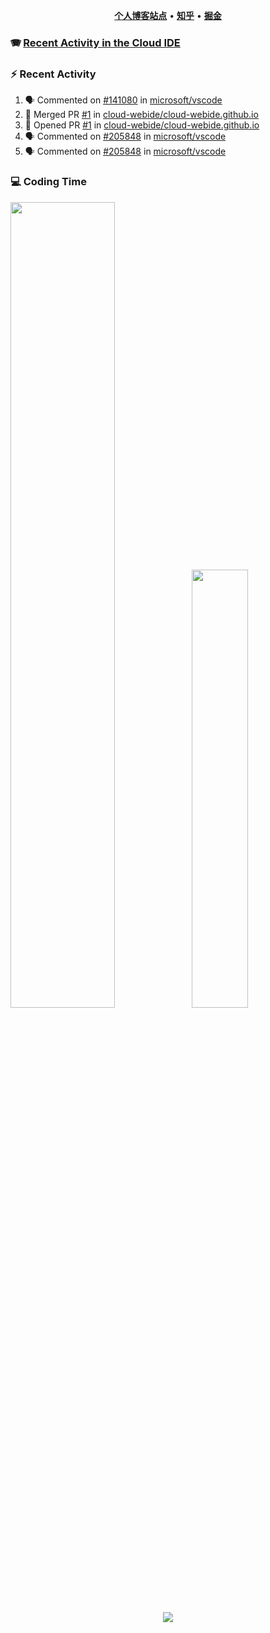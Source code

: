 <p align="center">
    <b><a href="https://yiliang.site">个人博客站点</a></b>
    •
    <b><a href="https://www.zhihu.com/people/Mrz2J">知乎</a></b>
    •
    <b><a href="https://juejin.im/user/2629687542813016">掘金</a></b>
</p>

### :accordion: [Recent Activity in the Cloud IDE](https://github.com/cloud-webide/.github)

### :zap: Recent Activity

<!--START_SECTION:activity-->

1. 🗣 Commented on [#141080](https://github.com/microsoft/vscode/issues/141080#issuecomment-1970295063) in [microsoft/vscode](https://github.com/microsoft/vscode)
2. 🎉 Merged PR [#1](https://github.com/cloud-webide/cloud-webide.github.io/pull/1) in [cloud-webide/cloud-webide.github.io](https://github.com/cloud-webide/cloud-webide.github.io)
3. 💪 Opened PR [#1](https://github.com/cloud-webide/cloud-webide.github.io/pull/1) in [cloud-webide/cloud-webide.github.io](https://github.com/cloud-webide/cloud-webide.github.io)
4. 🗣 Commented on [#205848](https://github.com/microsoft/vscode/pull/205848#issuecomment-1965692208) in [microsoft/vscode](https://github.com/microsoft/vscode)
5. 🗣 Commented on [#205848](https://github.com/microsoft/vscode/pull/205848#issuecomment-1959206974) in [microsoft/vscode](https://github.com/microsoft/vscode)

<!--END_SECTION:activity-->

### 💻 Coding Time

<img align="" width="57.5%" src="https://github-readme-stats.vercel.app/api?username=yiliang114&hide_title=true&hide_border=true&show_icons=true&include_all_commits=true&line_height=21&theme=vue-dark&border_radius=0" /><img align="" width="42.4%" src="https://github-readme-stats.vercel.app/api/top-langs/?username=yiliang114&hide_title=true&hide_border=true&layout=compact&theme=vue-dark&border_radius=0" />

<div align="center">
    <img src="https://github-readme-streak-stats.herokuapp.com/?user=yiliang114" />
</div>
